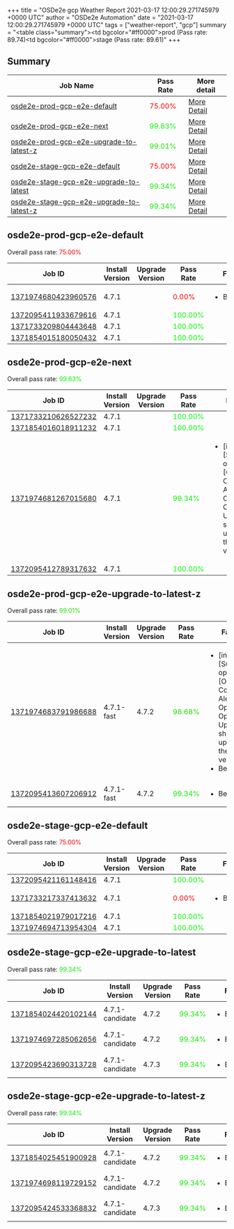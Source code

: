 +++
title = "OSDe2e gcp Weather Report 2021-03-17 12:00:29.271745979 +0000 UTC"
author = "OSDe2e Automation"
date = "2021-03-17 12:00:29.271745979 +0000 UTC"
tags = ["weather-report", "gcp"]
summary = "<table class=\"summary\"><tr><td bgcolor=\"#ff0000\"></td><td>prod (Pass rate: 89.74)</td></tr><tr><td bgcolor=\"#ff0000\"></td><td>stage (Pass rate: 89.61)</td></tr></table>"
+++
## Summary

| Job Name | Pass Rate | More detail |
|----------|-----------|-------------|
|[osde2e-prod-gcp-e2e-default](https://prow.svc.ci.openshift.org/?job=osde2e-prod-gcp-e2e-default)| <span style="color:#ff0000;">75.00%</span>|[More Detail](#osde2e-prod-gcp-e2e-default)|
|[osde2e-prod-gcp-e2e-next](https://prow.svc.ci.openshift.org/?job=osde2e-prod-gcp-e2e-next)| <span style="color:#05fa00;">99.83%</span>|[More Detail](#osde2e-prod-gcp-e2e-next)|
|[osde2e-prod-gcp-e2e-upgrade-to-latest-z](https://prow.svc.ci.openshift.org/?job=osde2e-prod-gcp-e2e-upgrade-to-latest-z)| <span style="color:#1ae500;">99.01%</span>|[More Detail](#osde2e-prod-gcp-e2e-upgrade-to-latest-z)|
|[osde2e-stage-gcp-e2e-default](https://prow.svc.ci.openshift.org/?job=osde2e-stage-gcp-e2e-default)| <span style="color:#ff0000;">75.00%</span>|[More Detail](#osde2e-stage-gcp-e2e-default)|
|[osde2e-stage-gcp-e2e-upgrade-to-latest](https://prow.svc.ci.openshift.org/?job=osde2e-stage-gcp-e2e-upgrade-to-latest)| <span style="color:#11ee00;">99.34%</span>|[More Detail](#osde2e-stage-gcp-e2e-upgrade-to-latest)|
|[osde2e-stage-gcp-e2e-upgrade-to-latest-z](https://prow.svc.ci.openshift.org/?job=osde2e-stage-gcp-e2e-upgrade-to-latest-z)| <span style="color:#11ee00;">99.34%</span>|[More Detail](#osde2e-stage-gcp-e2e-upgrade-to-latest-z)|



## osde2e-prod-gcp-e2e-default

Overall pass rate: <span style="color:#ff0000;">75.00%</span>

| Job ID | Install Version | Upgrade Version | Pass Rate | Failures |
|--------|-----------------|-----------------|-----------|----------|
[1371974680423960576](https://prow.ci.openshift.org/view/gs/origin-ci-test/logs/osde2e-prod-gcp-e2e-default/1371974680423960576) | 4.7.1 |  | <span style="color:#ff0000;">0.00%</span>|<ul><li>BeforeSuite</li></ul>
[1372095411933679616](https://prow.ci.openshift.org/view/gs/origin-ci-test/logs/osde2e-prod-gcp-e2e-default/1372095411933679616) | 4.7.1 |  | <span style="color:#01fe00;">100.00%</span>|
[1371733209804443648](https://prow.ci.openshift.org/view/gs/origin-ci-test/logs/osde2e-prod-gcp-e2e-default/1371733209804443648) | 4.7.1 |  | <span style="color:#01fe00;">100.00%</span>|
[1371854015180050432](https://prow.ci.openshift.org/view/gs/origin-ci-test/logs/osde2e-prod-gcp-e2e-default/1371854015180050432) | 4.7.1 |  | <span style="color:#01fe00;">100.00%</span>|



## osde2e-prod-gcp-e2e-next

Overall pass rate: <span style="color:#05fa00;">99.83%</span>

| Job ID | Install Version | Upgrade Version | Pass Rate | Failures |
|--------|-----------------|-----------------|-----------|----------|
[1371733210626527232](https://prow.ci.openshift.org/view/gs/origin-ci-test/logs/osde2e-prod-gcp-e2e-next/1371733210626527232) | 4.7.1 |  | <span style="color:#01fe00;">100.00%</span>|
[1371854016018911232](https://prow.ci.openshift.org/view/gs/origin-ci-test/logs/osde2e-prod-gcp-e2e-next/1371854016018911232) | 4.7.1 |  | <span style="color:#01fe00;">100.00%</span>|
[1371974681267015680](https://prow.ci.openshift.org/view/gs/origin-ci-test/logs/osde2e-prod-gcp-e2e-next/1371974681267015680) | 4.7.1 |  | <span style="color:#11ee00;">99.34%</span>|<ul><li>[install] [Suite: operators] [OSD] Configure AlertManager Operator Operator Upgrade should upgrade from the replaced version</li></ul>
[1372095412789317632](https://prow.ci.openshift.org/view/gs/origin-ci-test/logs/osde2e-prod-gcp-e2e-next/1372095412789317632) | 4.7.1 |  | <span style="color:#01fe00;">100.00%</span>|



## osde2e-prod-gcp-e2e-upgrade-to-latest-z

Overall pass rate: <span style="color:#1ae500;">99.01%</span>

| Job ID | Install Version | Upgrade Version | Pass Rate | Failures |
|--------|-----------------|-----------------|-----------|----------|
[1371974683791986688](https://prow.ci.openshift.org/view/gs/origin-ci-test/logs/osde2e-prod-gcp-e2e-upgrade-to-latest-z/1371974683791986688) | 4.7.1-fast | 4.7.2 | <span style="color:#22dd00;">98.68%</span>|<ul><li>[install] [Suite: operators] [OSD] Configure AlertManager Operator Operator Upgrade should upgrade from the replaced version</li><li>BeforeSuite</li></ul>
[1372095413607206912](https://prow.ci.openshift.org/view/gs/origin-ci-test/logs/osde2e-prod-gcp-e2e-upgrade-to-latest-z/1372095413607206912) | 4.7.1-fast | 4.7.2 | <span style="color:#11ee00;">99.34%</span>|<ul><li>BeforeSuite</li></ul>



## osde2e-stage-gcp-e2e-default

Overall pass rate: <span style="color:#ff0000;">75.00%</span>

| Job ID | Install Version | Upgrade Version | Pass Rate | Failures |
|--------|-----------------|-----------------|-----------|----------|
[1372095421161148416](https://prow.ci.openshift.org/view/gs/origin-ci-test/logs/osde2e-stage-gcp-e2e-default/1372095421161148416) | 4.7.1 |  | <span style="color:#01fe00;">100.00%</span>|
[1371733217337413632](https://prow.ci.openshift.org/view/gs/origin-ci-test/logs/osde2e-stage-gcp-e2e-default/1371733217337413632) | 4.7.1 |  | <span style="color:#ff0000;">0.00%</span>|<ul><li>BeforeSuite</li></ul>
[1371854021979017216](https://prow.ci.openshift.org/view/gs/origin-ci-test/logs/osde2e-stage-gcp-e2e-default/1371854021979017216) | 4.7.1 |  | <span style="color:#01fe00;">100.00%</span>|
[1371974694713954304](https://prow.ci.openshift.org/view/gs/origin-ci-test/logs/osde2e-stage-gcp-e2e-default/1371974694713954304) | 4.7.1 |  | <span style="color:#01fe00;">100.00%</span>|



## osde2e-stage-gcp-e2e-upgrade-to-latest

Overall pass rate: <span style="color:#11ee00;">99.34%</span>

| Job ID | Install Version | Upgrade Version | Pass Rate | Failures |
|--------|-----------------|-----------------|-----------|----------|
[1371854024420102144](https://prow.ci.openshift.org/view/gs/origin-ci-test/logs/osde2e-stage-gcp-e2e-upgrade-to-latest/1371854024420102144) | 4.7.1-candidate | 4.7.2 | <span style="color:#11ee00;">99.34%</span>|<ul><li>BeforeSuite</li></ul>
[1371974697285062656](https://prow.ci.openshift.org/view/gs/origin-ci-test/logs/osde2e-stage-gcp-e2e-upgrade-to-latest/1371974697285062656) | 4.7.1-candidate | 4.7.2 | <span style="color:#11ee00;">99.34%</span>|<ul><li>BeforeSuite</li></ul>
[1372095423690313728](https://prow.ci.openshift.org/view/gs/origin-ci-test/logs/osde2e-stage-gcp-e2e-upgrade-to-latest/1372095423690313728) | 4.7.1-candidate | 4.7.3 | <span style="color:#11ee00;">99.34%</span>|<ul><li>BeforeSuite</li></ul>



## osde2e-stage-gcp-e2e-upgrade-to-latest-z

Overall pass rate: <span style="color:#11ee00;">99.34%</span>

| Job ID | Install Version | Upgrade Version | Pass Rate | Failures |
|--------|-----------------|-----------------|-----------|----------|
[1371854025451900928](https://prow.ci.openshift.org/view/gs/origin-ci-test/logs/osde2e-stage-gcp-e2e-upgrade-to-latest-z/1371854025451900928) | 4.7.1-candidate | 4.7.2 | <span style="color:#11ee00;">99.34%</span>|<ul><li>BeforeSuite</li></ul>
[1371974698119729152](https://prow.ci.openshift.org/view/gs/origin-ci-test/logs/osde2e-stage-gcp-e2e-upgrade-to-latest-z/1371974698119729152) | 4.7.1-candidate | 4.7.2 | <span style="color:#11ee00;">99.34%</span>|<ul><li>BeforeSuite</li></ul>
[1372095424533368832](https://prow.ci.openshift.org/view/gs/origin-ci-test/logs/osde2e-stage-gcp-e2e-upgrade-to-latest-z/1372095424533368832) | 4.7.1-candidate | 4.7.3 | <span style="color:#11ee00;">99.34%</span>|<ul><li>BeforeSuite</li></ul>



